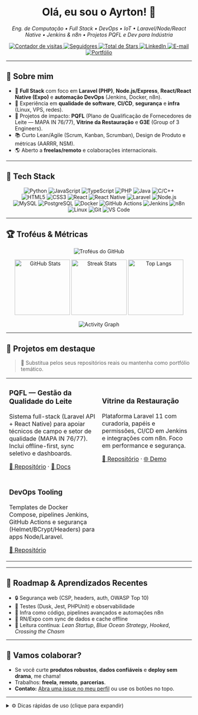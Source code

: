 <!--
  Perfil do GitHub — Ayrton Borges
  Dicas:
  1) Este README fica no repositório com o mesmo nome do seu usuário: AyrtonBorges/AyrtonBorges
  2) Edite os links marcados com "#" e os nomes de repositório nos "Projetos em destaque".
  3) Caso use WakaTime / Snake / Activity Graph, siga as instruções nos comentários.
-->

<h1 align="center">Olá, eu sou o Ayrton! 👋</h1>

<p align="center">
  <em>Eng. de Computação • Full Stack • DevOps • IoT • Laravel/Node/React Native • Jenkins & n8n • Projetos PQFL e Dev para Indústria</em>
</p>

<p align="center">
  <a href="https://komarev.com/ghpvc/?username=AyrtonBorges">
    <img alt="Contador de visitas" src="https://komarev.com/ghpvc/?username=AyrtonBorges&color=blueviolet&style=for-the-badge&label=VISITAS">
  </a>
  <a href="https://github.com/AyrtonBorges?tab=followers">
    <img alt="Seguidores" src="https://img.shields.io/github/followers/AyrtonBorges?style=for-the-badge">
  </a>
  <a href="https://github.com/AyrtonBorges?tab=repositories&sort=stargazers">
    <img alt="Total de Stars" src="https://img.shields.io/github/stars/AyrtonBorges?style=for-the-badge">
  </a>
  <!-- Substitua os links abaixo pelos seus -->
  <a href="#" title="LinkedIn">
    <img alt="LinkedIn" src="https://img.shields.io/badge/LinkedIn-0A66C2?style=for-the-badge&logo=linkedin&logoColor=white">
  </a>
  <a href="mailto:#" title="E-mail">
    <img alt="E-mail" src="https://img.shields.io/badge/Email-%23EA4335?style=for-the-badge&logo=gmail&logoColor=white">
  </a>
  <a href="#" title="Portfólio">
    <img alt="Portfólio" src="https://img.shields.io/badge/Portf%C3%B3lio-111111?style=for-the-badge&logo=vercel&logoColor=white">
  </a>
</p>

---

## 🧭 Sobre mim

- 🚀 **Full Stack** com foco em **Laravel (PHP)**, **Node.js/Express**, **React/React Native (Expo)** e **automação DevOps** (Jenkins, Docker, n8n).
- 🧪 Experiência em **qualidade de software**, **CI/CD**, **segurança** e **infra** (Linux, VPS, redes).
- 🧭 Projetos de impacto: **PQFL** (Plano de Qualificação de Fornecedores de Leite — MAPA IN 76/77), **Vitrine da Restauração** e **G3E** (Group of 3 Engineers).
- 📚 Curto Lean/Agile (Scrum, Kanban, Scrumban), Design de Produto e métricas (AARRR, NSM).
- 🌎 Aberto a **freelas/remoto** e colaborações internacionais.

---

## 🧰 Tech Stack

<p align="center">
  <!-- Linguagens -->
  <img alt="Python" src="https://img.shields.io/badge/Python-14354C?style=for-the-badge&logo=python&logoColor=white">
  <img alt="JavaScript" src="https://img.shields.io/badge/JavaScript-FFD600?style=for-the-badge&logo=javascript&logoColor=111">
  <img alt="TypeScript" src="https://img.shields.io/badge/TypeScript-3178C6?style=for-the-badge&logo=typescript&logoColor=white">
  <img alt="PHP" src="https://img.shields.io/badge/PHP-777BB4?style=for-the-badge&logo=php&logoColor=white">
  <img alt="Java" src="https://img.shields.io/badge/Java-FF0000?style=for-the-badge&logo=openjdk&logoColor=white">
  <img alt="C/C++" src="https://img.shields.io/badge/C%2FC%2B%2B-00599C?style=for-the-badge&logo=c%2B%2B&logoColor=white">
  <br/>
  <!-- Web -->
  <img alt="HTML5" src="https://img.shields.io/badge/HTML-E34F26?style=for-the-badge&logo=html5&logoColor=white">
  <img alt="CSS3" src="https://img.shields.io/badge/CSS-1572B6?style=for-the-badge&logo=css3&logoColor=white">
  <img alt="React" src="https://img.shields.io/badge/React-20232A?style=for-the-badge&logo=react&logoColor=61DAFB">
  <img alt="React Native" src="https://img.shields.io/badge/React%20Native-20232A?style=for-the-badge&logo=react&logoColor=61DAFB">
  <img alt="Laravel" src="https://img.shields.io/badge/Laravel-FF2D20?style=for-the-badge&logo=laravel&logoColor=white">
  <img alt="Node.js" src="https://img.shields.io/badge/Node.js-3C873A?style=for-the-badge&logo=nodedotjs&logoColor=white">
  <br/>
  <!-- Banco/Cloud -->
  <img alt="MySQL" src="https://img.shields.io/badge/MySQL-005C84?style=for-the-badge&logo=mysql&logoColor=white">
  <img alt="PostgreSQL" src="https://img.shields.io/badge/PostgreSQL-2F6792?style=for-the-badge&logo=postgresql&logoColor=white">
  <!-- <img alt="MongoDB" src="https://img.shields.io/badge/MongoDB-47A248?style=for-the-badge&logo=mongodb&logoColor=white"> -->
  <img alt="Docker" src="https://img.shields.io/badge/Docker-2496ED?style=for-the-badge&logo=docker&logoColor=white">
  <img alt="GitHub Actions" src="https://img.shields.io/badge/GitHub%20Actions-2671E5?style=for-the-badge&logo=github-actions&logoColor=white">
  <img alt="Jenkins" src="https://img.shields.io/badge/Jenkins-2C5263?style=for-the-badge&logo=jenkins&logoColor=white">
  <img alt="n8n" src="https://img.shields.io/badge/n8n.io-FE2C55?style=for-the-badge&logo=n8n&logoColor=white">
  <br/>
  <!-- Outros -->
  <img alt="Linux" src="https://img.shields.io/badge/Linux-111111?style=for-the-badge&logo=linux&logoColor=white">
  <img alt="Git" src="https://img.shields.io/badge/Git-F05032?style=for-the-badge&logo=git&logoColor=white">
  <img alt="VS Code" src="https://img.shields.io/badge/VS%20Code-0078D7?style=for-the-badge&logo=visualstudiocode&logoColor=white">
</p>

---

## 🏆 Troféus & Métricas

<p align="center">
  <img src="https://github-profile-trophy.vercel.app/?username=AyrtonBorges&theme=dracula&no-bg=true&no-frame=true&row=1&column=7" alt="Troféus do GitHub"/>
</p>

<p align="center">
  <img src="https://github-readme-stats.vercel.app/api?username=AyrtonBorges&show_icons=true&theme=bear&hide_border=true" height="150" alt="GitHub Stats"/>
  <img src="https://github-readme-streak-stats.herokuapp.com?user=AyrtonBorges&theme=dark&hide_border=true" height="150" alt="Streak Stats"/>
  <img src="https://github-readme-stats.vercel.app/api/top-langs/?username=AyrtonBorges&layout=compact&theme=dark&hide_border=true" height="150" alt="Top Langs"/>
</p>

<!-- Opcional: Gráfico de atividade (precisa estar online) -->
<p align="center">
  <img src="https://github-readme-activity-graph.vercel.app/graph?username=AyrtonBorges&theme=github-dark&hide_border=true" alt="Activity Graph"/>
</p>

<!-- Opcional: Cobra/Snake de contribuições (exige GitHub Action no seu repo)
<p align="center">
  <img src="https://raw.githubusercontent.com/AyrtonBorges/AyrtonBorges/output/snake.svg" alt="Snake animation"/>
</p>
Instruções: https://github.com/Platane/snk
-->

---

## 🚀 Projetos em destaque

> 🔖 Substitua pelos seus repositórios reais ou mantenha como portfólio temático.

<table>
  <tr>
    <td width="50%">
      <h3>PQFL — Gestão da Qualidade do Leite</h3>
      <p>Sistema full-stack (Laravel API + React Native) para apoiar técnicos de campo e setor de qualidade (MAPA IN 76/77). Inclui offline-first, sync seletivo e dashboards.</p>
      <p>
        <a href="#" target="_blank">🔗 Repositório</a> ·
        <a href="#" target="_blank">📄 Docs</a>
      </p>
    </td>
    <td width="50%">
      <h3>Vitrine da Restauração</h3>
      <p>Plataforma Laravel 11 com curadoria, papéis e permissões, CI/CD em Jenkins e integrações com n8n. Foco em performance e segurança.</p>
      <p>
        <a href="#" target="_blank">🔗 Repositório</a> ·
        <a href="#" target="_blank">🌐 Demo</a>
      </p>
    </td>
  </tr>
  <tr>
    <!-- <td width="50%">
      <h3>G3E — Labs (IoT & 3D)</h3>
      <p>Projetos de eletrônica/IoT (ESP32/Arduino), APIs Node para imagens e automação, além de design/ impressão 3D (protótipos e luminárias).</p>
      <p>
        <a href="#" target="_blank">🔗 Repositório</a>
      </p>
    </td> -->
    <td width="50%">
      <h3>DevOps Tooling</h3>
      <p>Templates de Docker Compose, pipelines Jenkins, GitHub Actions e segurança (Helmet/BCrypt/Headers) para apps Node/Laravel.</p>
      <p>
        <a href="#" target="_blank">🔗 Repositório</a>
      </p>
    </td>
  </tr>
</table>

<!-- Cards de repositórios fixados (troque owner/repo) 
<p align="center">
  <a href="https://github.com/AyrtonBorges/NOME_DO_REPO">
    <img src="https://github-readme-stats.vercel.app/api/pin/?username=AyrtonBorges&repo=NOME_DO_REPO&theme=tokyonight&hide_border=true" />
  </a>
  <a href="https://github.com/AyrtonBorges/NOME_DO_REPO2">
    <img src="https://github-readme-stats.vercel.app/api/pin/?username=AyrtonBorges&repo=NOME_DO_REPO2&theme=tokyonight&hide_border=true" />
  </a>
</p>
-->

---

## 📌 Roadmap & Aprendizados Recentes

- 🔒 Segurança web (CSP, headers, auth, OWASP Top 10)
- 🧪 Testes (Dusk, Jest, PHPUnit) e observabilidade
- 🐳 Infra como código, pipelines avançados e automações n8n
- 📱 RN/Expo com sync de dados e cache offline
- 🧠 Leitura contínua: *Lean Startup*, *Blue Ocean Strategy*, *Hooked*, *Crossing the Chasm*

---

## 🤝 Vamos colaborar?

- Se você curte **produtos robustos**, **dados confiáveis** e **deploy sem drama**, me chama!
- Trabalhos: **freela**, **remoto**, **parcerias**.
- **Contato:** [Abra uma issue no meu perfil](https://github.com/AyrtonBorges) ou use os botões no topo.

---

<details>
  <summary>⚙️ Dicas rápidas de uso (clique para expandir)</summary>

- Se aparecerem erros de CORS/limite nas imagens de métricas, troque os temas/ provedores (comentados neste README).
- Para o gráfico de atividade: usa `github-readme-activity-graph`; edite `username` e o tema.
- Para a Snake: configure a Action do `Platane/snk` (link nas instruções acima).
- Para WakaTime (tempo de código), adicione:
  
  ```md
  <!--START_SECTION:waka-->
  <!--END_SECTION:waka-->
